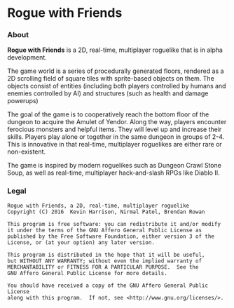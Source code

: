 # Rogue with Friends

### About

**Rogue with Friends** is a 2D, real-time, multiplayer roguelike that is in alpha development.

The game world is a series of procedurally generated floors, rendered as a 2D scrolling field of square tiles with sprite-based objects on them. The objects consist of entities (including both players controlled by humans and enemies controlled by AI) and structures (such as health and damage powerups)

The goal of the game is to cooperatively reach the bottom floor of the dungeon to acquire the Amulet of Yendor. Along the way, players encounter ferocious monsters and helpful items. They will level up and increase their skills. Players play alone or together in the same dungeon in groups of 2-4. This is innovative in that real-time, multiplayer roguelikes are either rare or non-existent.

The game is inspired by modern roguelikes such as Dungeon Crawl Stone Soup, as well as real-time, multiplayer hack-and-slash RPGs like Diablo II.

### Legal

```
Rogue with Friends, a 2D, real-time, multiplayer roguelike
Copyright (C) 2016  Kevin Harrison, Nirmal Patel, Brendan Rowan

This program is free software: you can redistribute it and/or modify
it under the terms of the GNU Affero General Public License as
published by the Free Software Foundation, either version 3 of the
License, or (at your option) any later version.

This program is distributed in the hope that it will be useful,
but WITHOUT ANY WARRANTY; without even the implied warranty of
MERCHANTABILITY or FITNESS FOR A PARTICULAR PURPOSE.  See the
GNU Affero General Public License for more details.

You should have received a copy of the GNU Affero General Public License
along with this program.  If not, see <http://www.gnu.org/licenses/>.
```
